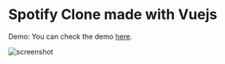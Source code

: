 # Spotify Clone made with Vuejs

Demo: 
You can check the demo [here]().

![screenshot](https://github.com/Shair17/spotify-clone/blob/main/screenshot.png)